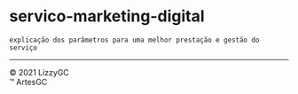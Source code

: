 # servico-marketing-digital

    explicação dos parâmetros para uma melhor prestação e gestão do serviço

---

&copy; 2021 LizzyGC \
&trade; ArtesGC
